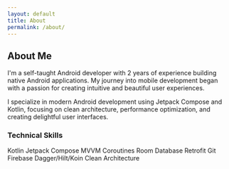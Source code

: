 ```yaml
---
layout: default
title: About
permalink: /about/
---
```


<section class="about">
    <div class="container">
        <h2 class="section-title">About Me</h2>
        <div class="about-content">
            <div class="about-text">
                <p>
                    I'm a self-taught Android developer with 2 years of experience building native Android applications. 
                    My journey into mobile development began with a passion for creating intuitive and beautiful user experiences.
                </p>
                <p>
                    I specialize in modern Android development using Jetpack Compose and Kotlin, focusing on clean architecture, 
                    performance optimization, and creating delightful user interfaces.
                </p>
                <div class="skills">
                    <h3>Technical Skills</h3>
                    <div class="skill-tags">
                        <span class="skill-tag">Kotlin</span>
                        <span class="skill-tag">Jetpack Compose</span>
                        <span class="skill-tag">MVVM</span>
                        <span class="skill-tag">Coroutines</span>
                        <span class="skill-tag">Room Database</span>
                        <span class="skill-tag">Retrofit</span>
                        <span class="skill-tag">Git</span>
                        <span class="skill-tag">Firebase</span>
                        <span class="skill-tag">Dagger/Hilt/Koin</span>
                        <span class="skill-tag">Clean Architecture</span>
                    </div>
                </div>
            </div>
        </div>
    </div>
</section>